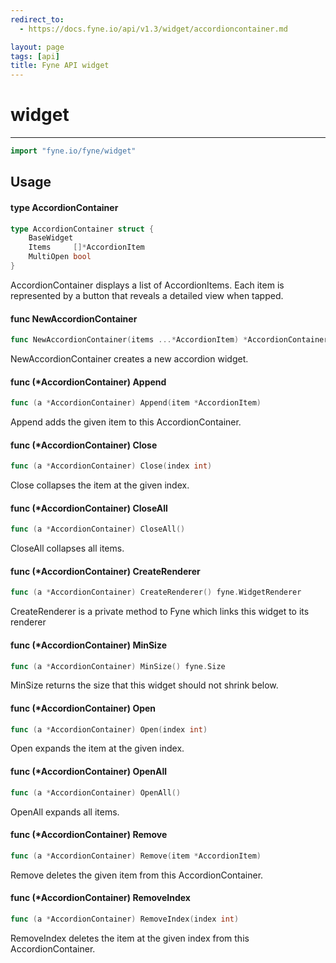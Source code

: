 ```yaml
---
redirect_to:
  - https://docs.fyne.io/api/v1.3/widget/accordioncontainer.md

layout: page
tags: [api]
title: Fyne API widget
---
```



# widget
---
```go
import "fyne.io/fyne/widget"
```

## Usage

#### type AccordionContainer

```go
type AccordionContainer struct {
	BaseWidget
	Items     []*AccordionItem
	MultiOpen bool
}
```

AccordionContainer displays a list of AccordionItems. Each item is represented by a button that reveals a detailed view when tapped.

#### func  NewAccordionContainer

```go
func NewAccordionContainer(items ...*AccordionItem) *AccordionContainer
```
NewAccordionContainer creates a new accordion widget.

#### func (*AccordionContainer) Append

```go
func (a *AccordionContainer) Append(item *AccordionItem)
```
Append adds the given item to this AccordionContainer.

#### func (*AccordionContainer) Close

```go
func (a *AccordionContainer) Close(index int)
```
Close collapses the item at the given index.

#### func (*AccordionContainer) CloseAll

```go
func (a *AccordionContainer) CloseAll()
```
CloseAll collapses all items.

#### func (*AccordionContainer) CreateRenderer

```go
func (a *AccordionContainer) CreateRenderer() fyne.WidgetRenderer
```
CreateRenderer is a private method to Fyne which links this widget to its renderer

#### func (*AccordionContainer) MinSize

```go
func (a *AccordionContainer) MinSize() fyne.Size
```
MinSize returns the size that this widget should not shrink below.

#### func (*AccordionContainer) Open

```go
func (a *AccordionContainer) Open(index int)
```
Open expands the item at the given index.

#### func (*AccordionContainer) OpenAll

```go
func (a *AccordionContainer) OpenAll()
```
OpenAll expands all items.

#### func (*AccordionContainer) Remove

```go
func (a *AccordionContainer) Remove(item *AccordionItem)
```
Remove deletes the given item from this AccordionContainer.

#### func (*AccordionContainer) RemoveIndex

```go
func (a *AccordionContainer) RemoveIndex(index int)
```
RemoveIndex deletes the item at the given index from this AccordionContainer.
